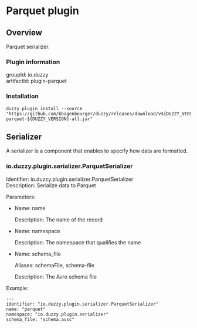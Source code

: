 # Parquet plugin

## Overview
Parquet serializer.

### Plugin information
groupId: io.duzzy  
artifactId: plugin-parquet

### Installation
```
duzzy plugin install --source "https://github.com/bhagenbourger/duzzy/releases/download/v${DUZZY_VERSION}/plugin-parquet-${DUZZY_VERSION}-all.jar"
```

## Serializer
A serializer is a component that enables to specify how data are formatted.

### io.duzzy.plugin.serializer.ParquetSerializer
Identifier: io.duzzy.plugin.serializer.ParquetSerializer  
Description: Serialize data to Parquet

Parameters:
- Name: name

  Description: The name of the record
- Name: namespace

  Description: The namespace that qualifies the name
- Name: schema_file

  Aliases: schemaFile, schema-file

  Description: The Avro schema file

Example:
```
---
identifier: "io.duzzy.plugin.serializer.ParquetSerializer"
name: "parquet"
namespace: "io.duzzy.plugin.serializer"
schema_file: "schema.avsc"
```